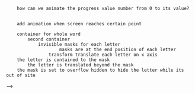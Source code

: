 <!-- title headers
    <!-- slider -->
        how can we animate the progress value number from 0 to its value?


        add animation when screen reaches certain point

        container for whole word
            second container
                invisible masks for each letter
                        masks are at the end position of each letter
                    transform translate each letter on x axis
        the letter is contained to the mask
            the letter is translated beyond the mask
        the mask is set to overflow hidden to hide the letter while its out of site





 -->
<!-- Navcar -->
<!--
when the carosel contains img that requires light text, change the nabar color to light

---------steps
1. check if carousel image is dark or light
2. set the navbar to light or dark depending on image color
3. need to pass the navbar color state into header to enable mods
4. create image component where you can alter ange the props
ORR
4.a



























 -->
